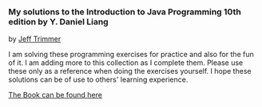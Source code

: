 ### My solutions to the Introduction to Java Programming 10th edition by Y. Daniel Liang 
by [Jeff Trimmer](https://www.linkedin.com/in/jeff-trimmer-14a4a033)

I am solving these programming exercises for practice and also for the fun of it. I am adding more to this collection as I complete them. Please use these only as a reference when doing the exercises yourself. I hope these solutions can be of use to others' learning experience.

[The Book can be found here](http://www.amazon.com/Intro-Programming-Comprehensive-Version-Edition/dp/0133761312)

